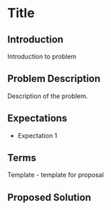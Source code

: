 # Title 

## Introduction

Introduction to problem

## Problem Description

Description of the problem.

## Expectations

- Expectation 1

## Terms

Template - template for proposal
  
## Proposed Solution
